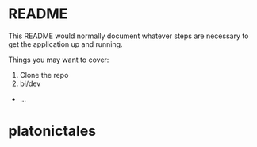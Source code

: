 # README

This README would normally document whatever steps are necessary to get the
application up and running.

Things you may want to cover:

1. Clone the repo
2. bi/dev
* ...
# platonictales
